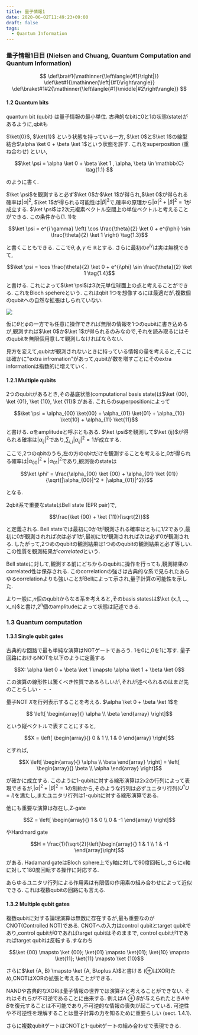 ```yaml
---
title: 量子情報1
date: 2020-06-02T11:49:23+09:00
draft: false
tags:
  - Quantum Information
---
```




### 量子情報1日目 (Nielsen and Chuang, Quantum Computation and Quantum Information)

$$
\def\bra#1{\mathinner{\left\langle{#1}\right|}}
\def\ket#1{\mathinner{\left|{#1}\right\rangle}}
\def\braket#1#2{\mathinner{\left\langle{#1}\middle|#2\right\rangle}}
$$

#### 1.2 Quantum bits

quantum bit (qubit) は量子情報の最小単位.  古典的なbitに0と1の状態(state)があるように,qbitも

$\ket{0}$, $\ket{1}$ という状態を持っている一方, $\ket 0$と$\ket 1$の線型結合$\alpha \ket 0 + \beta \ket 1$という状態を許す. これをsuperposition (重ね合わせ) といい,

$$\ket \psi = \alpha \ket 0 + \beta \ket 1 , \alpha, \beta \in \mathbb{C} \tag{1.1} $$

のように書く.

$\ket \psi$を観測すると必ず$\ket 0$か$\ket 1$が得られ,$\ket 0$が得られる確率は$|\alpha|^2$, $\ket 1$が得られる可能性は$|\beta|^2$で,確率の原理から$|\alpha|^2 + |\beta|^2=1$が成立する. $\ket \psi$は2次元複素ベクトル空間上の単位ベクトルと考えることができる. この条件から(1. 1)を

$$\ket \psi = e^{i \gamma} \left( \cos \frac{\theta}{2} \ket 0 + e^{i\phi} \sin \frac{\theta}{2} \ket 1 \right) \tag{1.3}$$

と書くこともできる. ここで$\theta, \phi, \gamma \in \mathbb{R}$とする. さらに最初の$e^{i\gamma}$は実は無視できて,

$$\ket \psi =  \cos \frac{\theta}{2} \ket 0 + e^{i\phi} \sin \frac{\theta}{2} \ket 1 \tag{1.4}$$

と書ける. これによって$\ket \psi$は3次元単位球面上の点と考えることができる. これをBloch spehereという. これはqbit 1つを想像するには最適だが,複数個のqubitへの自然な拡張はしられていない.

![](https://upload.wikimedia.org/wikipedia/commons/thumb/6/6b/Bloch_sphere.svg/256px-Bloch_sphere.svg.png)

仮に$\theta$と$\phi$の一方でも任意に操作できれば無限の情報を1つのqubitに書き込めるが,観測すれば$\ket 0$か$\ket 1$が得られるのみなので,それを読み取るにはそのqubitを無限個用意して観測しなければならない.

見方を変えて,qubitが観測されないときに持っている情報の量を考えると,そこには確かに"extra infromation"があって,qubitが数を増すごとにそのextra informationは指数的に増えていく.





#### 1.2.1 Multiple qubits

2つのqubitがあるとき,その基底状態(computational basis state)は$\ket {00}, \ket {01}, \ket {10}, \ket {11}$ がある. これらのsuperpositionによって

$$\ket \psi = \alpha_{00} \ket{00} + \alpha_{01} \ket{01} + \alpha_{10} \ket{10} + \alpha_{11} \ket{11}$$

と書ける. $\alpha$をamplitudeと呼ぶともある. $\ket \psi$を観測して$\ket {ij}$が得られる確率は$|\alpha_{ij}|^2$であり,$\sum_{i, j} |\alpha_{ij}|^2 = 1$が成立する.

ここで,2つのqbitのうち,左の方のqbitだけを観測することを考えると,0が得られる確率は$|\alpha_{00}|^2 + |\alpha_{01}|^2$であり,観測後のstateは

$$\ket \phi' = \frac{\alpha_{00} \ket {00} + \alpha_{01} \ket {01}}{\sqrt{|\alpha_{00}|^2 + |\alpha_{01}|^2}}$$

となる.



2qbit系で重要なstateはBell state (EPR pair)で,

$$\frac{\ket {00} + \ket {11}}{\sqrt{2}}$$

と定義される. Bell stateでは最初に0か1が観測される確率はともに1/2であり,最初に0が観測されれば次は必ず1が,最初に1が観測されれば次は必ず0が観測される. したがって,2つめのqubitの観測結果は1つめのqubitの観測結果と必ず等しい.この性質を観測結果が*correlated*という.

Bell stateに対して,観測する前にどちからのqubitに操作を行っても,観測結果のcorrelated性は保存される. このcorrelationの強さは古典的な系で見られたあらゆるcorrelationよりも強いことがBellによって示され,量子計算の可能性を示した.

より一般に,$n$個のqubitからなる系を考えると,そのbasis statesは$\ket {x_1, ..., x_n}$と書け,$2^n$個のamplitudeによって状態は記述できる.





### 1.3 Quantum computation

#### 1.3.1 Single qubit gates

古典的な回路で最も単純な演算はNOTゲートであろう. 1を0に,0を1に写す. 量子回路におけるNOTを以下のように定義する

$$X: \alpha \ket 0 + \beta \ket 1 \mapsto \alpha \ket 1 + \beta \ket 0$$

この演算の線形性は驚くべき性質であるらしいが,それが述べられるのはまだ先のことらしい・・・

量子NOT $X$を行列表示することを考える. $\alpha \ket 0 + \beta \ket 1$を

$$ \left[ \begin{array}{} \alpha \\ \beta \end{array} \right]$$

という縦ベクトルで表すことにすると,

$$X = \left[ \begin{array}{} 0 & 1 \\ 1 & 0 \end{array} \right]$$

とすれば,

$$X \left[ \begin{array}{} \alpha \\ \beta \end{array} \right]  = \left[ \begin{array}{} \beta \\ \alpha \end{array} \right]$$

が確かに成立する. このように1-qubitに対する線形演算は2x2の行列によって表現できるが,$|\alpha|^2 + |\beta|^2=1$の制約から,そのような行列は必ずユニタリ行列($U^\dagger U = I$)を満たし,またユニタリ行列は1-qubitに対する線形演算である.

他にも重要な演算は存在し,Z-gate

$$Z = \left[ \begin{array}{} 1 & 0 \\ 0 & -1 \end{array} \right]$$

やHardmard gate

$$H = \frac{1}{\sqrt{2}}\left[\begin{array}{} 1 & 1 \\ 1 & -1 \end{array}\right]$$

がある. Hadamard gateはBloch sphere上でy軸に対して90度回転し,さらにx軸に対して180度回転する操作に対応する.

あらゆるユニタリ行列による作用素は有限個の作用素の組み合わせによって近似できる. これは複数qubitの回路にも言える.



#### 1.3.2 Multiple qubit gates

複数qubitに対する論理演算は無数に存在するが,最も重要なのがCNOT(Controlled NOT)である. CNOTへの入力はcontrol qubitとtarget qubitであり,control qubitが0であればtarget qubitはそのままで, control qubitが1であればtarget qubitは反転する.すなわち

$$\ket {00} \mapsto \ket {00}; \ket{01} \mapsto \ket{01}; \ket{10} \mapsto \ket{11}; \ket{11} \mapsto \ket {10}$$

さらに$\ket {A, B} \mapsto \ket {A, B\oplus A}$と書ける ($\oplus$はXOR)ため,CNOTはXORの拡張と考えることができる.

NANDや古典的なXORは量子情報の世界では演算子と考えることができない. それはそれらが不可逆であることに由来する. 例えば$A \oplus B$が与えられたとき$A$や$B$を復元することは不可能であり,不可逆的な情報の喪失が起こっている. 可逆性や不可逆性を理解することは量子計算の力を知るために重要らしい (sect. 1.4.1).

さらに複数qubitゲートはCNOTと1-qubitゲートの組み合わせで表現できる.







